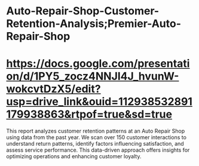# Auto-Repair-Shop-Customer-Retention-Analysis;Premier-Auto-Repair-Shop 
# https://docs.google.com/presentation/d/1PY5_zocz4NNJI4J_hvunW-wokcvtDzX5/edit?usp=drive_link&ouid=112938532891179938863&rtpof=true&sd=true 
This report analyzes customer retention patterns at an Auto Repair Shop using data from the past year. We scan over 150 customer interactions to understand return patterns, identify factors influencing satisfaction, and assess service performance. This data-driven approach offers insights for optimizing operations and enhancing customer loyalty.

